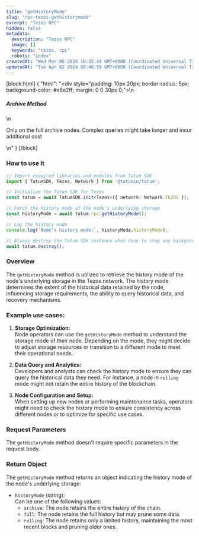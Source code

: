```yaml
---
title: "getHistoryMode"
slug: "rpc-tezos-gethistorymode"
excerpt: "Tezos RPC"
hidden: false
metadata: 
  description: "Tezos RPC"
  image: []
  keywords: "tezos, rpc"
  robots: "index"
createdAt: "Wed Mar 06 2024 10:35:44 GMT+0000 (Coordinated Universal Time)"
updatedAt: "Tue Apr 02 2024 08:40:59 GMT+0000 (Coordinated Universal Time)"
---
```

[block:html]
{
  "html": "<div style=\"padding: 10px 20px; border-radius: 5px; background-color: #e6e2ff; margin: 0 0 30px 0;\">\n  <h5>Archive Method</h5>\n  <p>Only on the full archive nodes. Complex queries might take longer and incur additional cost</p>\n</div>"
}
[/block]


### How to use it

```typescript
// Import required libraries and modules from Tatum SDK
import { TatumSDK, Tezos, Network } from '@tatumio/tatum';

// Initialize the Tatum SDK for Tezos
const tatum = await TatumSDK.init<Tezos>({ network: Network.TEZOS });

// Fetch the history mode of the node's underlying storage
const historyMode = await tatum.rpc.getHistoryMode();

// Log the history mode
console.log(`Node's history mode:`, historyMode.historyMode);

// Always destroy the Tatum SDK instance when done to stop any background processes
await tatum.destroy();
```

### Overview

The `getHistoryMode` method is utilized to retrieve the history mode of the node's underlying storage in the Tezos network. The history mode determines the extent of the historical data retained by the node, influencing storage requirements, the ability to query historical data, and recovery mechanisms.

### Example use cases:

1. **Storage Optimization:**  
   Node operators can use the `getHistoryMode` method to understand the storage mode of their node. Depending on the mode, they might decide to adjust storage resources or transition to a different mode to meet their operational needs.

2. **Data Query and Analytics:**  
   Developers and analysts can check the history mode to ensure they can query the historical data they need. For instance, a node in `rolling` mode might not retain the entire history of the blockchain.

3. **Node Configuration and Setup:**  
   When setting up new nodes or performing maintenance tasks, operators might need to check the history mode to ensure consistency across different nodes or to optimize for specific use cases.

### Request Parameters

The `getHistoryMode` method doesn't require specific parameters in the request body.

### Return Object

The `getHistoryMode` method returns an object indicating the history mode of the node's underlying storage:

- `historyMode` (string):  
  Can be one of the following values:
  - `archive`: The node retains the entire history of the chain.
  - `full`: The node retains the full history but may prune some data.
  - `rolling`: The node retains only a limited history, maintaining the most recent blocks and pruning older ones.
